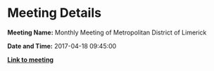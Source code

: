 # Meeting Details

**Meeting Name:** Monthly Meeting of Metropolitan District of Limerick

**Date and Time:** 2017-04-18 09:45:00

**<a href="https://www.limerick.ie/council/whats-on/monthly-meeting-metropolitan-district-limerick" target="_blank">Link to meeting</a>**
